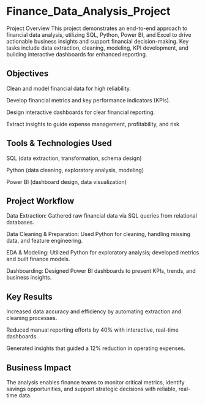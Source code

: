 # Finance_Data_Analysis_Project

Project Overview
This project demonstrates an end-to-end approach to financial data analysis, utilizing SQL, Python, Power BI, and Excel to drive actionable business insights and support financial decision-making. Key tasks include data extraction, cleaning, modeling, KPI development, and building interactive dashboards for enhanced reporting.
## Objectives
Clean and model financial data for high reliability.

Develop financial metrics and key performance indicators (KPIs).

Design interactive dashboards for clear financial reporting.

Extract insights to guide expense management, profitability, and risk

## Tools & Technologies Used
SQL (data extraction, transformation, schema design)

Python (data cleaning, exploratory analysis, modeling)

Power BI (dashboard design, data visualization)

## Project Workflow
Data Extraction: Gathered raw financial data via SQL queries from relational databases.

Data Cleaning & Preparation: Used Python for cleaning, handling missing data, and feature engineering.

EDA & Modeling: Utilized Python for exploratory analysis; developed metrics and built finance models.

Dashboarding: Designed Power BI dashboards to present KPIs, trends, and business insights.

## Key Results
Increased data accuracy and efficiency by automating extraction and cleaning processes.

Reduced manual reporting efforts by 40% with interactive, real-time dashboards.

Generated insights that guided a 12% reduction in operating expenses.

## Business Impact
The analysis enables finance teams to monitor critical metrics, identify savings opportunities, and support strategic decisions with reliable, real-time data.








